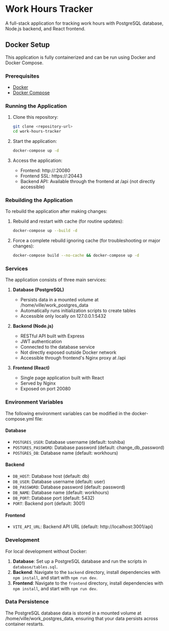 # Work Hours Tracker

A full-stack application for tracking work hours with PostgreSQL database, Node.js backend, and React frontend.

## Docker Setup

This application is fully containerized and can be run using Docker and Docker Compose.

### Prerequisites

- [Docker](https://docs.docker.com/get-docker/)
- [Docker Compose](https://docs.docker.com/compose/install/)

### Running the Application

1. Clone this repository:
   ```bash
   git clone <repository-url>
   cd work-hours-tracker
   ```

2. Start the application:
   ```bash
   docker-compose up -d
   ```

3. Access the application:
   - Frontend: http://<your-ip>:20080
   - Frontend SSL: https://<your-ip>:20443
   - Backend API: Available through the frontend at /api (not directly accessible)

### Rebuilding the Application

To rebuild the application after making changes:

1. Rebuild and restart with cache (for routine updates):
   ```bash
   docker-compose up --build -d
   ```

2. Force a complete rebuild ignoring cache (for troubleshooting or major changes):
   ```bash
   docker-compose build --no-cache && docker-compose up -d
   ```

### Services

The application consists of three main services:

1. **Database (PostgreSQL)**
   - Persists data in a mounted volume at /home/ville/work_postgres_data
   - Automatically runs initialization scripts to create tables
   - Accessible only locally on 127.0.0.1:5432

2. **Backend (Node.js)**
   - RESTful API built with Express
   - JWT authentication
   - Connected to the database service
   - Not directly exposed outside Docker network
   - Accessible through frontend's Nginx proxy at /api

3. **Frontend (React)**
   - Single page application built with React
   - Served by Nginx
   - Exposed on port 20080

### Environment Variables

The following environment variables can be modified in the docker-compose.yml file:

#### Database
- `POSTGRES_USER`: Database username (default: toshiba)
- `POSTGRES_PASSWORD`: Database password (default: change_db_password)
- `POSTGRES_DB`: Database name (default: workhours)

#### Backend
- `DB_HOST`: Database host (default: db)
- `DB_USER`: Database username (default: user)
- `DB_PASSWORD`: Database password (default: password)
- `DB_NAME`: Database name (default: workhours)
- `DB_PORT`: Database port (default: 5432)
- `PORT`: Backend port (default: 3001)

#### Frontend
- `VITE_API_URL`: Backend API URL (default: http://localhost:3001/api)

### Development

For local development without Docker:

1. **Database**: Set up a PostgreSQL database and run the scripts in `database/tables.sql`.
2. **Backend**: Navigate to the `backend` directory, install dependencies with `npm install`, and start with `npm run dev`.
3. **Frontend**: Navigate to the `frontend` directory, install dependencies with `npm install`, and start with `npm run dev`.

### Data Persistence

The PostgreSQL database data is stored in a mounted volume at /home/ville/work_postgres_data, ensuring that your data persists across container restarts.
